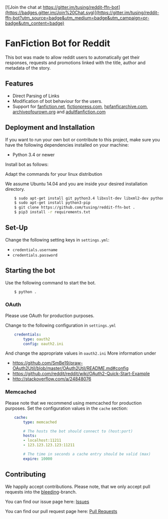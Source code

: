 [![Join the chat at https://gitter.im/tusing/reddit-ffn-bot](https://badges.gitter.im/Join%20Chat.svg)](https://gitter.im/tusing/reddit-ffn-bot?utm_source=badge&utm_medium=badge&utm_campaign=pr-badge&utm_content=badge)

# FanFiction Bot for Reddit
This bot was made to allow reddit users to automatically get
their responses, requests and promotions linked with the title,
author and metadata of the story.

## Features
* Direct Parsing of Links
* Modification of bot behaviour for the users.
* Support for [fanfiction.net][ffn], [fictionpress.com][fp],
  [hpfanficarchive.com][ffa], [archiveofourown.org][ao3] and
  [adultfanfiction.com][aff]

## Deployment and Installation
If you want to run your own bot or contribute to this project, make sure
you have the following dependencies installed on your machine:

* Python 3.4 or newer

Install bot as follows:

Adapt the commands for your linux distribution

We assume Ubuntu 14.04 and you are inside your desired installation
directory.

```bash
    $ sudo apt-get install git python3.4 libxslt-dev libxml2-dev python3.4-dev
    $ sudo apt-get install python3-pip
    $ git clone https://github.com/tusing/reddit-ffn-bot .
    $ pip3 install -r requirements.txt
```

## Set-Up
Change the following setting keys in `settings.yml`:
* `credentials.username`
* `credentials.password`

## Starting the bot
Use the following command to start the bot.
```bash
    $ python . 
```

### OAuth
Please use OAuth for production purposes.

Change to the following configuration in `settings.yml`
```yaml
    credentials:
        type: oauth2
        config: oauth2.ini
```

And change the appropriate values in `oauth2.ini`
More information under
* https://github.com/SmBe19/praw-OAuth2Util/blob/master/OAuth2Util/README.md#config
* https://github.com/reddit/reddit/wiki/OAuth2-Quick-Start-Example
* http://stackoverflow.com/a/24848076

### Memcached
Please note that we recommend using memcached for production
purposes. Set the configuration values in the `cache` section:
```yaml
    cache:
        type: memcached

        # The hosts the bot should connect to (host:port)
        hosts:
        - localhost:11211
        - 123.123.123.123:11211

        # The time in seconds a cache entry should be valid (max)
        expire: 10000
```

## Contributing
We happily accept contributions. Please note, that we only accept pull
requests into the [bleeding][github:bleeding]-branch.

You can find our issue page here: [Issues][github:issues]

You can find our pull request page here: [Pull Requests][github:pull-requests]


[ffn]: https://www.fanfiction.net/
[fp]:  https://www.fictionpress.com/
[ffa]: http://hpfanficarchive.com/
[ao3]: http://archiveofown.org/
[aff]: http://www.adultfanfiction.net/

[github:bleeding]:      https://github.com/tusing/reddit-ffn-bot/tree/bleeding
[github:issues]:        https://github.com/tusing/reddit-ffn-bot/issues
[github:pull-requests]: https://github.com/tusing/reddit-ffn-bot/pulls 
